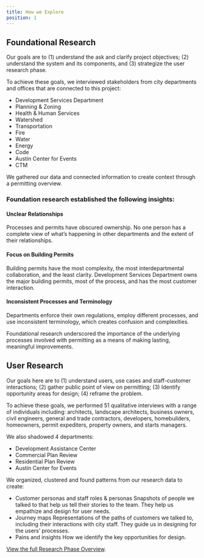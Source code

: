 ```yaml
---
title: How we Explore
position: 1
---
```


## Foundational Research

Our goals are to (1) understand the ask and clarify project objectives; (2) understand the system and its components, and (3) strategize the user research phase.

To achieve these goals, we interviewed stakeholders from city departments and offices that are connected to this project:

* Development Services Department
* Planning & Zoning
* Health & Human Services
* Watershed
* Transportation
* Fire
* Water
* Energy
* Code
* Austin Center for Events
* CTM

We gathered our data and connected information to create context through a permitting overview.

### Foundation research established the following insights:

#### Unclear Relationships
Processes and permits have obscured ownership. No one person has a complete view of what’s happening in other departments and the extent of their relationships.

#### Focus on Building Permits
Building permits have the most complexity, the most interdepartmental collaboration, and the least clarity. Development Services Department owns the major building permits, most of the process, and has the most customer interaction.

#### Inconsistent Processes and Terminology
Departments enforce their own regulations, employ different processes, and use inconsistent terminology, which creates confusion and complexities.

Foundational research underscored the importance of the underlying processes involved with permitting as a means of making lasting, meaningful improvements.

## User Research

Our goals here are to (1) understand users, use cases and staff-customer interactions; (2) gather public point of view on permitting; (3) Identify opportunity areas for design; (4) reframe the problem.

To achieve these goals, we performed 51 qualitative interviews with a range of individuals including: architects, landscape architects, business owners, civil engineers, general and trade contractors, developers, homebuilders, homeowners, permit expediters, property owners, and starts managers.

We also shadowed 4 departments:

* Development Assistance Center
* Commercial Plan Review
* Residential Plan Review
* Austin Center for Events

We organized, clustered and found patterns from our research data to create:

* Customer personas and staff roles & personas Snapshots of people we talked to that help us tell their stories to the team. They help us empathize and design for user needs.
* Journey maps Representations of the paths of customers we talked to, including their interactions with city staff. They guide us in designing for the users’ processes.
* Pains and insights How we identify the key opportunities for design.

[View the full Research Phase Overview](https://docs.google.com/presentation/d/1HFPmGNXzTa7rsfE2gBru4hTZM6FfH6kvLTXv3omE0ek/pub?start=false&loop=false&delayms=3000&slide=id.p).

